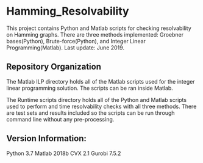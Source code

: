# Hamming_Resolvability
This project contains Python and Matlab scripts for checking resolvability on Hamming graphs. There are three methods implemented: Groebner bases(Python), Brute-force(Python), and Integer Linear Programming(Matlab). Last update: June 2019.

## Repository Organization
The Matlab ILP directory holds all of the Matlab scripts used for the integer linear programming solution. The scripts can be ran inside Matlab.

The Runtime scripts directory holds all of the Python and Matlab scripts used to perform and time resolvability checks with all three methods. There are test sets and results included so the scripts can be run through command line without any pre-processing.

## Version Information:
Python 3.7
Matlab 2018b
CVX 2.1
Gurobi 7.5.2
